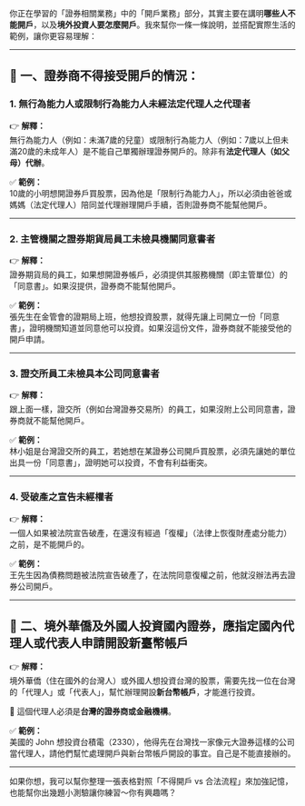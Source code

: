 你正在學習的「證券相關業務」中的「開戶業務」部分，其實主要在講明**哪些人不能開戶**，以及**境外投資人要怎麼開戶**。我來幫你一條一條說明，並搭配實際生活的範例，讓你更容易理解：

---

## 🔹 一、證券商不得接受開戶的情況：

### 1. 無行為能力人或限制行為能力人未經法定代理人之代理者  
👉 **解釋：**  
無行為能力人（例如：未滿7歲的兒童）或限制行為能力人（例如：7歲以上但未滿20歲的未成年人）是不能自己單獨辦理證券開戶的。除非有**法定代理人（如父母）代辦**。

✅ **範例：**  
10歲的小明想開證券戶買股票，因為他是「限制行為能力人」，所以必須由爸爸或媽媽（法定代理人）陪同並代理辦理開戶手續，否則證券商不能幫他開戶。

---

### 2. 主管機關之證券期貨局員工未檢具機關同意書者  
👉 **解釋：**  
證券期貨局的員工，如果想開證券帳戶，必須提供其服務機關（即主管單位）的「同意書」。如果沒提供，證券商不能幫他開戶。

✅ **範例：**  
張先生在金管會的證期局上班，他想投資股票，就得先讓上司開立一份「同意書」，證明機關知道並同意他可以投資。如果沒這份文件，證券商就不能接受他的開戶申請。

---

### 3. 證交所員工未檢具本公司同意書者  
👉 **解釋：**  
跟上面一樣，證交所（例如台灣證券交易所）的員工，如果沒附上公司同意書，證券商就不能幫他開戶。

✅ **範例：**  
林小姐是台灣證交所的員工，若她想在某證券公司開戶買股票，必須先讓她的單位出具一份「同意書」，證明她可以投資，不會有利益衝突。

---

### 4. 受破產之宣告未經權者  
👉 **解釋：**  
一個人如果被法院宣告破產，在還沒有經過「復權」（法律上恢復財產處分能力）之前，是不能開戶的。

✅ **範例：**  
王先生因為債務問題被法院宣告破產了，在法院同意復權之前，他就沒辦法再去證券公司開戶。

---

## 🔹 二、境外華僑及外國人投資國內證券，應指定國內代理人或代表人申請開設新臺幣帳戶

👉 **解釋：**  
境外華僑（住在國外的台灣人）或外國人想投資台灣的股票，需要先找一位在台灣的「代理人」或「代表人」，幫忙辦理開設**新台幣帳戶**，才能進行投資。

📌 這個代理人必須是**台灣的證券商或金融機構**。

✅ **範例：**  
美國的 John 想投資台積電（2330），他得先在台灣找一家像元大證券這樣的公司當代理人，請他們幫忙處理開戶與新台幣帳戶開設的事宜。自己是不能直接辦的。

---

如果你想，我可以幫你整理一張表格對照「不得開戶 vs 合法流程」來加強記憶，也能幫你出幾題小測驗讓你練習～你有興趣嗎？